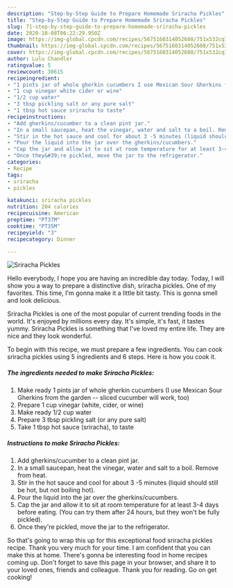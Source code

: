```yaml
---
description: "Step-by-Step Guide to Prepare Homemade Sriracha Pickles"
title: "Step-by-Step Guide to Prepare Homemade Sriracha Pickles"
slug: 71-step-by-step-guide-to-prepare-homemade-sriracha-pickles
date: 2020-10-08T06:22:29.950Z
image: https://img-global.cpcdn.com/recipes/5675160314052608/751x532cq70/sriracha-pickles-recipe-main-photo.jpg
thumbnail: https://img-global.cpcdn.com/recipes/5675160314052608/751x532cq70/sriracha-pickles-recipe-main-photo.jpg
cover: https://img-global.cpcdn.com/recipes/5675160314052608/751x532cq70/sriracha-pickles-recipe-main-photo.jpg
author: Lulu Chandler
ratingvalue: 5
reviewcount: 30615
recipeingredient:
- "1 pints jar of whole gherkin cucumbers I use Mexican Sour Gherkins from the garden  sliced cucumber will work too"
- "1 cup vinegar white cider or wine"
- "1/2 cup water"
- "3 tbsp pickling salt or any pure salt"
- "1 tbsp hot sauce sriracha to taste"
recipeinstructions:
- "Add gherkins/cucumber to a clean pint jar."
- "In a small saucepan, heat the vinegar, water and salt to a boil. Remove from heat."
- "Stir in the hot sauce and cool for about 3 -5 minutes (liquid should still be hot, but not boiling hot)."
- "Pour the liquid into the jar over the gherkins/cucumbers."
- "Cap the jar and allow it to sit at room temperature for at least 3-4 days before eating. (You can try them after 24 hours, but they won&#39;t be fully pickled)."
- "Once they&#39;re pickled, move the jar to the refrigerator."
categories:
- Recipe
tags:
- sriracha
- pickles

katakunci: sriracha pickles 
nutrition: 204 calories
recipecuisine: American
preptime: "PT37M"
cooktime: "PT35M"
recipeyield: "3"
recipecategory: Dinner

---
```



![Sriracha Pickles](https://img-global.cpcdn.com/recipes/5675160314052608/751x532cq70/sriracha-pickles-recipe-main-photo.jpg)

Hello everybody, I hope you are having an incredible day today. Today, I will show you a way to prepare a distinctive dish, sriracha pickles. One of my favorites. This time, I'm gonna make it a little bit tasty. This is gonna smell and look delicious.



Sriracha Pickles is one of the most popular of current trending foods in the world. It's enjoyed by millions every day. It's simple, it's fast, it tastes yummy. Sriracha Pickles is something that I've loved my entire life. They are nice and they look wonderful.


To begin with this recipe, we must prepare a few ingredients. You can cook sriracha pickles using 5 ingredients and 6 steps. Here is how you cook it.

<!--inarticleads1-->

##### The ingredients needed to make Sriracha Pickles:

1. Make ready 1 pints jar of whole gherkin cucumbers (I use Mexican Sour Gherkins from the garden -- sliced cucumber will work, too)
1. Prepare 1 cup vinegar (white, cider, or wine)
1. Make ready 1/2 cup water
1. Prepare 3 tbsp pickling salt (or any pure salt)
1. Take 1 tbsp hot sauce (sriracha), to taste




<!--inarticleads2-->

##### Instructions to make Sriracha Pickles:

1. Add gherkins/cucumber to a clean pint jar.
1. In a small saucepan, heat the vinegar, water and salt to a boil. Remove from heat.
1. Stir in the hot sauce and cool for about 3 -5 minutes (liquid should still be hot, but not boiling hot).
1. Pour the liquid into the jar over the gherkins/cucumbers.
1. Cap the jar and allow it to sit at room temperature for at least 3-4 days before eating. (You can try them after 24 hours, but they won&#39;t be fully pickled).
1. Once they&#39;re pickled, move the jar to the refrigerator.




So that's going to wrap this up for this exceptional food sriracha pickles recipe. Thank you very much for your time. I am confident that you can make this at home. There's gonna be interesting food in home recipes coming up. Don't forget to save this page in your browser, and share it to your loved ones, friends and colleague. Thank you for reading. Go on get cooking!
